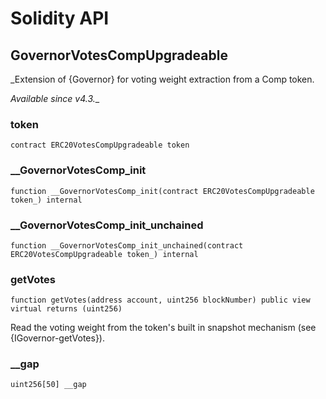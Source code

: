 # Solidity API

## GovernorVotesCompUpgradeable

_Extension of {Governor} for voting weight extraction from a Comp token.

_Available since v4.3.__

### token

```solidity
contract ERC20VotesCompUpgradeable token
```

### __GovernorVotesComp_init

```solidity
function __GovernorVotesComp_init(contract ERC20VotesCompUpgradeable token_) internal
```

### __GovernorVotesComp_init_unchained

```solidity
function __GovernorVotesComp_init_unchained(contract ERC20VotesCompUpgradeable token_) internal
```

### getVotes

```solidity
function getVotes(address account, uint256 blockNumber) public view virtual returns (uint256)
```

Read the voting weight from the token&#x27;s built in snapshot mechanism (see {IGovernor-getVotes}).

### __gap

```solidity
uint256[50] __gap
```

